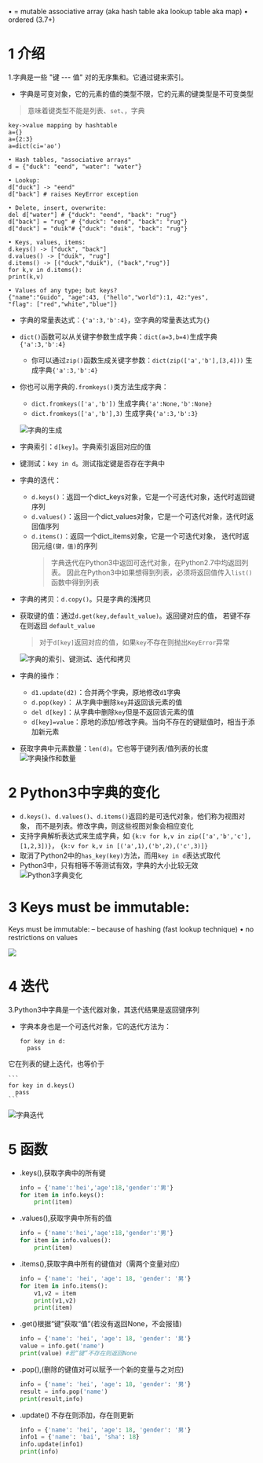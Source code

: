 

• = mutable associative array (aka hash table aka lookup table
aka map)
• ordered (3.7+)

# 1 介绍 
1.字典是一些 "键 --- 值" 对的无序集和。它通过键来索引。
* 字典是可变对象，它的元素的值的类型不限，它的元素的键类型是不可变类型
> 意味着键类型不能是列表、`set`、，字典

```
key->value mapping by hashtable
a={}
a={2:3}
a=dict(ci='ao')

• Hash tables, "associative arrays"
d = {"duck": "eend", "water": "water"}

• Lookup:
d["duck"] -> "eend"
d["back"] # raises KeyError exception

• Delete, insert, overwrite:
del d["water"] # {"duck": "eend", "back": "rug"}
d["back"] = "rug" # {"duck": "eend", "back": "rug"}
d["duck"] = "duik"# {"duck": "duik", "back": "rug"}

• Keys, values, items:
d.keys() -> ["duck", "back"]
d.values() -> ["duik", "rug"]
d.items() -> [("duck","duik"), ("back","rug")]
for k,v in d.items():
print(k,v)

• Values of any type; but keys?
{"name":"Guido", "age":43, ("hello","world"):1, 42:"yes",
"flag": ["red","white","blue"]}
```


* 字典的常量表达式：`{'a':3,'b':4}`，空字典的常量表达式为`{}`
* `dict()`函数可以从关键字参数生成字典：`dict(a=3,b=4)`生成字典`{'a':3,'b':4}`
	* 你可以通过`zip()`函数生成关键字参数：`dict(zip(['a','b'],[3,4]))`
	  生成字典`{'a':3,'b':4}`
* 你也可以用字典的`.fromkeys()`类方法生成字典：
	* `dict.fromkeys(['a','b'])` 生成字典`{'a':None,'b':None}`
	* `dict.fromkeys(['a','b'],3)` 生成字典`{'a':3,'b':3}`

  ![字典的生成](../imgs/python_8_1.JPG)

* 字典索引：`d[key]`。字典索引返回对应的值
* 键测试：`key in d`。测试指定键是否存在字典中
* 字典的迭代：
	* `d.keys()`：返回一个dict_keys对象，它是一个可迭代对象，迭代时返回键序列
	* `d.values()`：返回一个dict_values对象，它是一个可迭代对象，迭代时返回值序列
	* `d.items()`：返回一个dict_items对象，它是一个可迭代对象，
	  迭代时返回元组`(键，值)`的序列
		>字典迭代在Python3中返回可迭代对象，在Python2.7中均返回列表。
		  因此在Python3中如果想得到列表，必须将返回值传入`list()`函数中得到列表
* 字典的拷贝：`d.copy()`。只是字典的浅拷贝
* 获取键的值：通过`d.get(key,default_value)`。返回键对应的值，	若键不存在则返回
  `default_value`
	>对于`d[key]`返回对应的值，如果`key`不存在则抛出`KeyError`异常

  ![字典的索引、键测试、迭代和拷贝](../imgs/python_8_2.JPG)
* 字典的操作：
	* `d1.update(d2)`：合并两个字典，原地修改`d1`字典
	* `d.pop(key)`： 从字典中删除`key`并返回该元素的值
	* `del d[key]`：从字典中删除`key`但是不返回该元素的值
	* `d[key]=value`：原地的添加/修改字典。当向不存在的键赋值时，相当于添加新元素
* 获取字典中元素数量：`len(d)`。它也等于键列表/值列表的长度  
![字典操作和数量](../imgs/python_8_3.JPG)

# 2 Python3中字典的变化

* `d.keys()`、`d.values()`、`d.items()`返回的是可迭代对象，他们称为视图对象，
  而不是列表。修改字典，则这些视图对象会相应变化
* 支持字典解析表达式来生成字典，如 `{k:v for k,v in zip(['a','b','c'],[1,2,3])}`，
 `{k:v for k,v in [('a',1),('b',2),('c',3)]}`
* 取消了Python2中的`has_key(key)`方法，而用`key in d`表达式取代
* Python3中，只有相等不等测试有效，字典的大小比较无效  
![Python3字典变化](../imgs/python_8_5.JPG)

# 3 Keys must be immutable:

Keys must be immutable:
– because of hashing
(fast lookup technique)
• no restrictions on values

![](images/Pasted%20image%2020240414170125.png)

# 4 迭代

3.Python3中字典是一个迭代器对象，其迭代结果是返回键序列


* 字典本身也是一个可迭代对象，它的迭代方法为：

	```
	for key in d:
	  pass
	```

它在列表的键上迭代，也等价于

	```
	for key in d.keys()
	  pass
	```
 ![字典迭代](../imgs/python_8_4.JPG)


# 5 函数


  - .keys(),获取字典中的所有键

    ```python
    info = {'name':'hei','age':18,'gender':'男'}
    for item in info.keys():
        print(item)
    ```

  - .values(),获取字典中所有的值

    ```python
    info = {'name':'hei','age':18,'gender':'男'}
    for item in info.values():
        print(item)
    ```

  - .items(),获取字典中所有的键值对（需两个变量对应）

    ```python
    info = {'name': 'hei', 'age': 18, 'gender': '男'}
    for item in info.items():
        v1,v2 = item
        print(v1,v2)
        print(item)
    ```

  - .get()根据“键”获取“值”(若没有返回None，不会报错)

    ```python
    info = {'name': 'hei', 'age': 18, 'gender': '男'}
    value = info.get('name') 
    print(value) #若“键”不存在则返回None
    ```

  - .pop(),(删除的键值对可以赋予一个新的变量与之对应)

    ```python
    info = {'name': 'hei', 'age': 18, 'gender': '男'}
    result = info.pop('name')
    print(result,info)
    ```

  - .update() 不存在则添加，存在则更新

    ```python
    info = {'name': 'hei', 'age': 18, 'gender': '男'}
    info1 = {'name': 'bai', 'sha': 18}
    info.update(info1)
    print(info)
    ```


